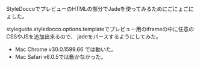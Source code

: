 StyleDoccoでプレビューのHTMLの部分でJadeを使ってみるためにごにょごにょした。

styleguide.styledocco.options.templateでプレビュー用のiframeの中に任意のCSSやJSを追加出来るので、 jadeをパースするようにしてみた。

- Mac Chrome v30.0.1599.66 では動いた。
- Mac Safari v6.0.5では動かなかった。
